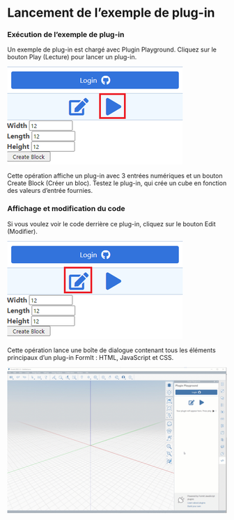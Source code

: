 # Lancement de l’exemple de plug-in

### Exécution de l’exemple de plug-in

Un exemple de plug-in est chargé avec Plugin Playground. Cliquez sur le bouton Play (Lecture) pour lancer un plug-in.

![Step 1](<../../../.gitbook/assets/run a plugin.png>)

Cette opération affiche un plug-in avec 3 entrées numériques et un bouton Create Block (Créer un bloc). Testez le plug-in, qui crée un cube en fonction des valeurs d’entrée fournies.

### Affichage et modification du code

Si vous voulez voir le code derrière ce plug-in, cliquez sur le bouton Edit (Modifier).

![Step2](<../../../.gitbook/assets/edit a plugin.png>)

Cette opération lance une boîte de dialogue contenant tous les éléments principaux d’un plug-in FormIt : HTML, JavaScript et CSS.

![](<../../../.gitbook/assets/02-view and edit playground code.gif>)
